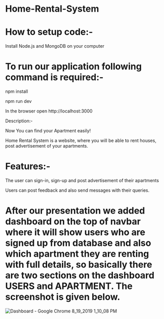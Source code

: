 # Home-Rental-System

# How to setup code:-

Install Node.js and MongoDB on your computer 

# To run our application following command is required:- 
npm install

npm run dev

In the browser open http://localhost:3000

Description:-

 Now You can find your Apartment easily!

 Home Rental System is a website, where you will be able to rent houses, post advertisement of your apartments.

# Features:-

The user can sign-in, sign-up and post advertisement of their apartments

Users can post feedback and also send messages with their queries. 

# After our presentation we added dashboard on the top of navbar where it will show users who are signed up from database and also which apartment they are renting with full details, so basically there are two sections on the dashboard USERS and APARTMENT. The screenshot is given below.

![Dashboard - Google Chrome 8_19_2019 1_10_08 PM](https://user-images.githubusercontent.com/50562818/63245939-4a072f80-c283-11e9-8837-12c3a316e52f.png)

